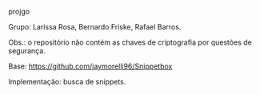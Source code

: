 projgo

Grupo: Larissa Rosa, Bernardo Friske, Rafael Barros.

Obs.: o repositório não contém as chaves de criptografia por questões de segurança.

Base: https://github.com/jaymorelli96/Snippetbox

Implementação: busca de snippets.
